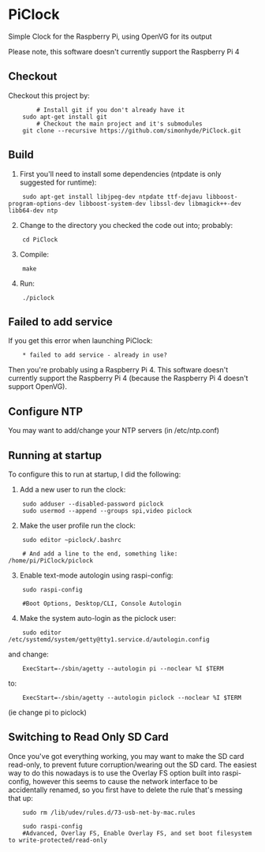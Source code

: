 PiClock
=======

Simple Clock for the Raspberry Pi, using OpenVG for its output

Please note, this software doesn't currently support the Raspberry Pi 4

Checkout
--------

Checkout this project by:

```shell
        # Install git if you don't already have it
	sudo apt-get install git
        # Checkout the main project and it's submodules
	git clone --recursive https://github.com/simonhyde/PiClock.git
```

Build
-----

1. First you'll need to install some dependencies (ntpdate is only suggested for runtime):

```shell
	sudo apt-get install libjpeg-dev ntpdate ttf-dejavu libboost-program-options-dev libboost-system-dev libssl-dev libmagick++-dev libb64-dev ntp
```

2. Change to the directory you checked the code out into; probably:
	
```shell
	cd PiClock
```

3. Compile:
	
```shell
	make
```

4. Run:

```shell
	./piclock
```


Failed to add service
---------------------
If you get this error when launching PiClock:
```
	* failed to add service - already in use?
```

Then you're probably using a Raspberry Pi 4. This software doesn't currently
support the Raspberry Pi 4 (because the Raspberry Pi 4 doesn't support OpenVG).


Configure NTP
--------------------

You may want to add/change your NTP servers (in /etc/ntp.conf)


Running at startup
------------------

To configure this to run at startup, I did the following:

1. Add a new user to run the clock:

```shell
	sudo adduser --disabled-password piclock
	sudo usermod --append --groups spi,video piclock
```

2. Make the user profile run the clock:

```shell
	sudo editor ~piclock/.bashrc

	# And add a line to the end, something like: /home/pi/PiClock/piclock
```

3. Enable text-mode autologin using raspi-config:

```shell
	sudo raspi-config
	
	#Boot Options, Desktop/CLI, Console Autologin
```

4. Make the system auto-login as the piclock user:

```shell
	sudo editor /etc/systemd/system/getty@tty1.service.d/autologin.config
```

  and change:

```
	ExecStart=-/sbin/agetty --autologin pi --noclear %I $TERM
```

  to:

```
	ExecStart=-/sbin/agetty --autologin piclock --noclear %I $TERM
```
  (ie change pi to piclock)

Switching to Read Only SD Card
------------------------------

Once you've got everything working, you may want to make the SD card read-only, to prevent future corruption/wearing out the SD card. The easiest way to do this nowadays is to use the Overlay FS option built into raspi-config, however this seems to cause the network interface to be accidentally renamed, so you first have to delete the rule that's messing that up:

```shell
	sudo rm /lib/udev/rules.d/73-usb-net-by-mac.rules

	sudo raspi-config
	#Advanced, Overlay FS, Enable Overlay FS, and set boot filesystem to write-protected/read-only
```

